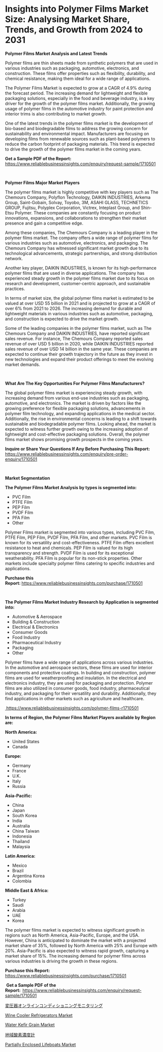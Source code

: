 <p><h1>Insights into Polymer Films Market Size: Analysing Market Share, Trends, and Growth from 2024 to 2031</h1></p><p><strong>Polymer Films Market Analysis and Latest Trends</strong></p>
<p><p>Polymer films are thin sheets made from synthetic polymers that are used in various industries such as packaging, automotive, electronics, and construction. These films offer properties such as flexibility, durability, and chemical resistance, making them ideal for a wide range of applications.</p><p>The Polymer Films Market is expected to grow at a CAGR of 4.9% during the forecast period. The increasing demand for lightweight and flexible packaging solutions, especially in the food and beverage industry, is a key driver for the growth of the polymer films market. Additionally, the growing usage of polymer films in the automotive industry for paint protection and interior trims is also contributing to market growth.</p><p>One of the latest trends in the polymer films market is the development of bio-based and biodegradable films to address the growing concern for sustainability and environmental impact. Manufacturers are focusing on developing films from renewable sources such as plant-based polymers to reduce the carbon footprint of packaging materials. This trend is expected to drive the growth of the polymer films market in the coming years.</p></p>
<p><strong>Get a Sample PDF of the Report:&nbsp;</strong> <a href="https://www.reliablebusinessinsights.com/enquiry/request-sample/1710501">https://www.reliablebusinessinsights.com/enquiry/request-sample/1710501</a></p>
<p>&nbsp;</p>
<p><strong>Polymer Films Major Market Players</strong></p>
<p><p>The polymer films market is highly competitive with key players such as The Chemours Company, Polyflon Technology, DAIKIN INDUSTRIES, Arkema Group, Saint-Gobain, Solvay, Toyobo, 3M, ASAHI GLASS, TECHNETICS GROUP, Fujitsu, Polyplex Corporation, Victrex, Inteplast Group, and Shin-Etsu Polymer. These companies are constantly focusing on product innovations, expansions, and collaborations to strengthen their market presence and gain a competitive edge.</p><p>Among these companies, The Chemours Company is a leading player in the polymer films market. The company offers a wide range of polymer films for various industries such as automotive, electronics, and packaging. The Chemours Company has witnessed significant market growth due to its technological advancements, strategic partnerships, and strong distribution network.</p><p>Another key player, DAIKIN INDUSTRIES, is known for its high-performance polymer films that are used in diverse applications. The company has experienced steady growth in the polymer films market due to its focus on research and development, customer-centric approach, and sustainable practices.</p><p>In terms of market size, the global polymer films market is estimated to be valued at over USD 55 billion in 2021 and is projected to grow at a CAGR of over 6% from 2021 to 2026. The increasing demand for durable and lightweight materials in various industries such as automotive, packaging, and construction is expected to drive the market growth.</p><p>Some of the leading companies in the polymer films market, such as The Chemours Company and DAIKIN INDUSTRIES, have reported significant sales revenue. For instance, The Chemours Company reported sales revenue of over USD 5 billion in 2020, while DAIKIN INDUSTRIES reported sales revenue of over USD 14 billion in the same year. These companies are expected to continue their growth trajectory in the future as they invest in new technologies and expand their product offerings to meet the evolving market demands.</p></p>
<p>&nbsp;</p>
<p><strong>What Are The Key Opportunities For Polymer Films Manufacturers?</strong></p>
<p><p>The global polymer films market is experiencing steady growth, with increasing demand from various end-use industries such as packaging, automotive, and electronics. The market is driven by factors like the growing preference for flexible packaging solutions, advancements in polymer film technology, and expanding applications in the medical sector. Additionally, the rise in environmental concerns is leading to a shift towards sustainable and biodegradable polymer films. Looking ahead, the market is expected to witness further growth owing to the increasing adoption of lightweight and cost-effective packaging solutions. Overall, the polymer films market shows promising growth prospects in the coming years.</p></p>
<p><strong>Inquire or Share Your Questions If Any Before Purchasing This Report:</strong> <a href="https://www.reliablebusinessinsights.com/enquiry/pre-order-enquiry/1710501">https://www.reliablebusinessinsights.com/enquiry/pre-order-enquiry/1710501</a></p>
<p>&nbsp;</p>
<p><strong>Market Segmentation</strong></p>
<p><strong>The Polymer Films Market Analysis by types is segmented into:</strong></p>
<p><ul><li>PVC Film</li><li>PTFE Film</li><li>PEP Film</li><li>PVDF Film</li><li>PFA Film</li><li>Other</li></ul></p>
<p><p>Polymer Films market is segmented into various types, including PVC Film, PTFE Film, PEP Film, PVDF Film, PFA Film, and other markets. PVC Film is known for its versatility and cost-effectiveness. PTFE Film offers excellent resistance to heat and chemicals. PEP Film is valued for its high transparency and strength. PVDF Film is used for its exceptional weatherability. PFA Film is popular for its non-stick properties. Other markets include specialty polymer films catering to specific industries and applications.</p></p>
<p><strong>Purchase this Report:&nbsp;</strong><a href="https://www.reliablebusinessinsights.com/purchase/1710501">https://www.reliablebusinessinsights.com/purchase/1710501</a></p>
<p>&nbsp;</p>
<p><strong>The Polymer Films Market Industry Research by Application is segmented into:</strong></p>
<p><ul><li>Automotive & Aerospace</li><li>Building & Construction</li><li>Electrical & Electronics</li><li>Consumer Goods</li><li>Food Industry</li><li>Pharmaceutical Industry</li><li>Packaging</li><li>Other</li></ul></p>
<p><p>Polymer films have a wide range of applications across various industries. In the automotive and aerospace sectors, these films are used for interior components and protective coatings. In building and construction, polymer films are used for weatherproofing and insulation. In the electrical and electronics industry, they are used for packaging and protection. Polymer films are also utilized in consumer goods, food industry, pharmaceutical industry, and packaging for their versatility and durability. Additionally, they find applications in other markets such as agriculture and healthcare.</p></p>
<p><a href="https://www.reliablebusinessinsights.com/polymer-films-r1710501">&nbsp;https://www.reliablebusinessinsights.com/polymer-films-r1710501</a></p>
<p><strong>In terms of Region, the Polymer Films Market Players available by Region are:</strong></p>
<p>
    <p> <strong> North America: </strong>
        <ul>
            <li>United States</li>
            <li>Canada</li>
        </ul>
        </p> 
    <p> <strong> Europe: </strong>
        <ul>
            <li>Germany</li>
            <li>France</li>
            <li>U.K.</li>
            <li>Italy</li>
            <li>Russia</li>
        </ul>
        </p> 
    <p> <strong> Asia-Pacific: </strong>
        <ul>
            <li>China</li>
            <li>Japan</li>
            <li>South Korea</li>
            <li>India</li>
            <li>Australia</li>
            <li>China Taiwan</li>
            <li>Indonesia</li>
            <li>Thailand</li>
            <li>Malaysia</li>
        </ul>
        </p> 
    <p> <strong> Latin America: </strong>
        <ul>
            <li>Mexico</li>
            <li>Brazil</li>
            <li>Argentina Korea</li>
            <li>Colombia</li>
        </ul>
        </p> 
    <p> <strong> Middle East & Africa: </strong>
        <ul>
            <li>Turkey</li>
            <li>Saudi</li>
            <li>Arabia</li>
            <li>UAE</li>
            <li>Korea</li>
        </ul>
    </p>
    </p>
<p><p>The polymer films market is expected to witness significant growth in regions such as North America, Asia-Pacific, Europe, and the USA. However, China is anticipated to dominate the market with a projected market share of 35%, followed by North America with 25% and Europe with 20%. Asia-Pacific is also expected to witness rapid growth, capturing a market share of 15%. The increasing demand for polymer films across various industries is driving the growth in these regions.</p></p>
<p><strong>Purchase this Report: </strong><a href="https://www.reliablebusinessinsights.com/purchase/1710501">https://www.reliablebusinessinsights.com/purchase/1710501</a></p>
<p>&nbsp;<strong>Get a Sample PDF of the Report:&nbsp;&nbsp;</strong><a href="https://www.reliablebusinessinsights.com/enquiry/request-sample/1710501">https://www.reliablebusinessinsights.com/enquiry/request-sample/1710501</a></p>
<p><strong></strong></p>
<p><p><a href="https://medium.com/@claudehintz/%E3%83%88%E3%83%A9%E3%83%B3%E3%82%B9%E3%83%95%E3%82%A9%E3%83%BC%E3%83%9E%E3%83%BC%E3%82%AA%E3%83%B3%E3%83%A9%E3%82%A4%E3%83%B3%E3%82%B3%E3%83%B3%E3%83%87%E3%82%A3%E3%82%B7%E3%83%A7%E3%83%8B%E3%83%B3%E3%82%B0%E3%83%A2%E3%83%8B%E3%82%BF%E3%83%AA%E3%83%B3%E3%82%B0%E5%B8%82%E5%A0%B4-%E5%B8%82%E5%A0%B4%E3%82%B7%E3%82%A7%E3%82%A2-%E5%B8%82%E5%A0%B4%E5%8B%95%E5%90%91-%E3%81%8A%E3%82%88%E3%81%B3%E5%B0%86%E6%9D%A5%E3%81%AE%E6%88%90%E9%95%B7%E3%82%92%E6%8E%A2%E3%82%8B-52bd4aec472b">変圧器オンラインコンディショニングモニタリング</a></p><p><a href="https://github.com/ChiragRp1/Market-Research-Report-List-5/blob/main/wine-cooler-refrigerators-market.md">Wine Cooler Refrigerators Market</a></p><p><a href="https://issuu.com/reportprime-2/docs/water-kefir-grain-market-size-2030.pptx">Water Kefir Grain Market</a></p><p><a href="https://github.com/EmoryYundt1935/Market-Research-Report-List-2/blob/main/5130121126424.md">地域酸素濃度計</a></p><p><a href="https://github.com/LiamDavis60/Market-Research-Report-List-1/blob/main/partially-enclosed-lifeboats-market.md">Partially Enclosed Lifeboats Market</a></p></p>